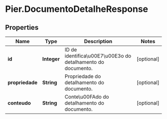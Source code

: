 # Pier.DocumentoDetalheResponse

## Properties
Name | Type | Description | Notes
------------ | ------------- | ------------- | -------------
**id** | **Integer** | ID de identifica\u00E7\u00E3o do detalhamento do documento. | [optional] 
**propriedade** | **String** | Propriedade do detalhamento do documento. | [optional] 
**conteudo** | **String** | Conte\u00FAdo do detalhamento do documento. | [optional] 



